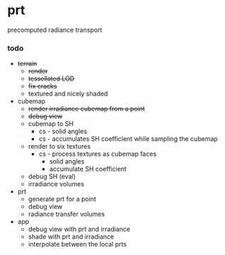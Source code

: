 # prt
precomputed radiance transport

### todo

- ~~terrain~~
    - ~~render~~
    - ~~tessellated LOD~~
    - ~~fix cracks~~
    - textured and nicely shaded
- cubemap
    - ~~render irradiance cubemap from a point~~
    - ~~debug view~~
    - cubemap to SH
        - cs - solid angles
        - cs - accumulates SH coefficient while sampling the cubemap
    - render to six textures
        - cs - process textures as cubemap faces
            - solid angles
            - accumulate SH coefficient
    - debug SH (eval)
    - irradiance volumes
- prt
    - generate prt for a point
    - debug view
    - radiance transfer volumes
- app
    - debug view with prt and irradiance
    - shade with prt and irradiance
    - interpolate between the local prts

